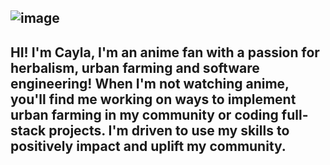 ## ![image](https://github.com/user-attachments/assets/5978ca99-6b81-48e2-96b3-4e046f126772)

## HI! I'm Cayla, I'm an anime fan with a passion for herbalism, urban farming and software engineering! When I'm not watching anime,  you'll find me working on ways to implement urban farming in my community or coding full-stack projects. I'm  driven to use my skills to positively impact and uplift my community.

